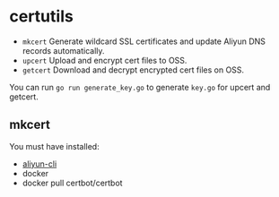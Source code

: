 # certutils

- `mkcert` Generate wildcard SSL certificates and update Aliyun DNS records automatically.
- `upcert` Upload and encrypt cert files to OSS.
- `getcert` Download and decrypt encrypted cert files on OSS.

You can run `go run generate_key.go` to generate `key.go` for upcert and getcert.

## mkcert

You must have installed:

- [aliyun-cli](https://github.com/aliyun/aliyun-cli)
- docker
- docker pull certbot/certbot
